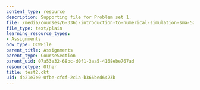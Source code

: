 ```yaml
---
content_type: resource
description: Supporting file for Problem set 1.
file: /media/courses/6-336j-introduction-to-numerical-simulation-sma-5211-fall-2003/db21e7e00fbecfcf2c1ab366bed6423b_test2.ckt
file_type: text/plain
learning_resource_types:
- Assignments
ocw_type: OCWFile
parent_title: Assignments
parent_type: CourseSection
parent_uid: 07a53e32-68bc-d0f1-3aa5-4168ebe767ad
resourcetype: Other
title: test2.ckt
uid: db21e7e0-0fbe-cfcf-2c1a-b366bed6423b
---
```

